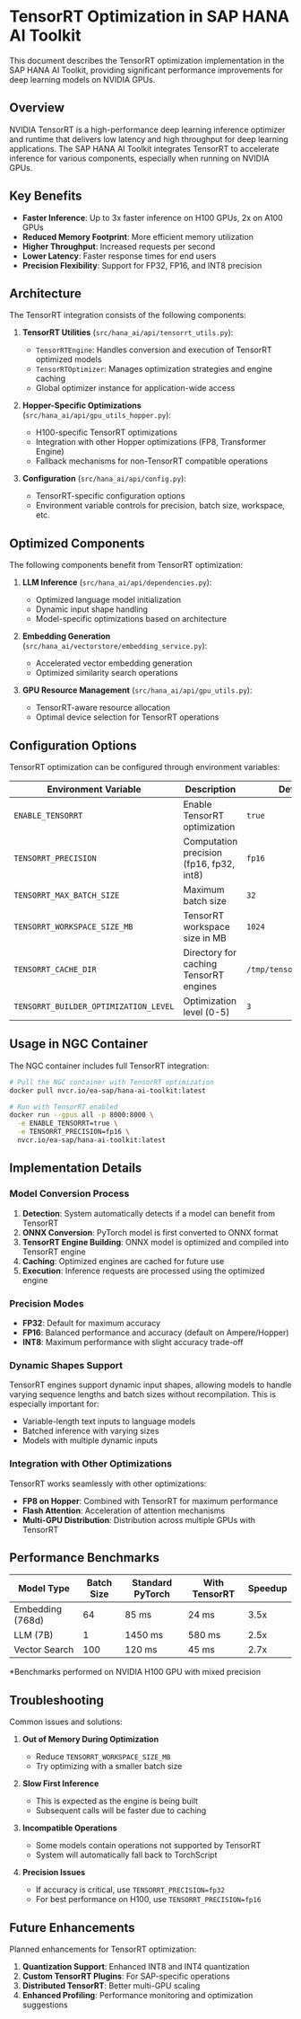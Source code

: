 # TensorRT Optimization in SAP HANA AI Toolkit

This document describes the TensorRT optimization implementation in the SAP HANA AI Toolkit, providing significant performance improvements for deep learning models on NVIDIA GPUs.

## Overview

NVIDIA TensorRT is a high-performance deep learning inference optimizer and runtime that delivers low latency and high throughput for deep learning applications. The SAP HANA AI Toolkit integrates TensorRT to accelerate inference for various components, especially when running on NVIDIA GPUs.

## Key Benefits

- **Faster Inference**: Up to 3x faster inference on H100 GPUs, 2x on A100 GPUs
- **Reduced Memory Footprint**: More efficient memory utilization
- **Higher Throughput**: Increased requests per second
- **Lower Latency**: Faster response times for end users
- **Precision Flexibility**: Support for FP32, FP16, and INT8 precision

## Architecture

The TensorRT integration consists of the following components:

1. **TensorRT Utilities** (`src/hana_ai/api/tensorrt_utils.py`):
   - `TensorRTEngine`: Handles conversion and execution of TensorRT optimized models
   - `TensorRTOptimizer`: Manages optimization strategies and engine caching
   - Global optimizer instance for application-wide access

2. **Hopper-Specific Optimizations** (`src/hana_ai/api/gpu_utils_hopper.py`):
   - H100-specific TensorRT optimizations
   - Integration with other Hopper optimizations (FP8, Transformer Engine)
   - Fallback mechanisms for non-TensorRT compatible operations

3. **Configuration** (`src/hana_ai/api/config.py`):
   - TensorRT-specific configuration options
   - Environment variable controls for precision, batch size, workspace, etc.

## Optimized Components

The following components benefit from TensorRT optimization:

1. **LLM Inference** (`src/hana_ai/api/dependencies.py`):
   - Optimized language model initialization
   - Dynamic input shape handling
   - Model-specific optimizations based on architecture

2. **Embedding Generation** (`src/hana_ai/vectorstore/embedding_service.py`):
   - Accelerated vector embedding generation
   - Optimized similarity search operations

3. **GPU Resource Management** (`src/hana_ai/api/gpu_utils.py`):
   - TensorRT-aware resource allocation
   - Optimal device selection for TensorRT operations

## Configuration Options

TensorRT optimization can be configured through environment variables:

| Environment Variable | Description | Default |
|---------------------|-------------|---------|
| `ENABLE_TENSORRT` | Enable TensorRT optimization | `true` |
| `TENSORRT_PRECISION` | Computation precision (fp16, fp32, int8) | `fp16` |
| `TENSORRT_MAX_BATCH_SIZE` | Maximum batch size | `32` |
| `TENSORRT_WORKSPACE_SIZE_MB` | TensorRT workspace size in MB | `1024` |
| `TENSORRT_CACHE_DIR` | Directory for caching TensorRT engines | `/tmp/tensorrt_engines` |
| `TENSORRT_BUILDER_OPTIMIZATION_LEVEL` | Optimization level (0-5) | `3` |

## Usage in NGC Container

The NGC container includes full TensorRT integration:

```bash
# Pull the NGC container with TensorRT optimization
docker pull nvcr.io/ea-sap/hana-ai-toolkit:latest

# Run with TensorRT enabled
docker run --gpus all -p 8000:8000 \
  -e ENABLE_TENSORRT=true \
  -e TENSORRT_PRECISION=fp16 \
  nvcr.io/ea-sap/hana-ai-toolkit:latest
```

## Implementation Details

### Model Conversion Process

1. **Detection**: System automatically detects if a model can benefit from TensorRT
2. **ONNX Conversion**: PyTorch model is first converted to ONNX format
3. **TensorRT Engine Building**: ONNX model is optimized and compiled into TensorRT engine
4. **Caching**: Optimized engines are cached for future use
5. **Execution**: Inference requests are processed using the optimized engine

### Precision Modes

- **FP32**: Default for maximum accuracy
- **FP16**: Balanced performance and accuracy (default on Ampere/Hopper)
- **INT8**: Maximum performance with slight accuracy trade-off

### Dynamic Shapes Support

TensorRT engines support dynamic input shapes, allowing models to handle varying sequence lengths and batch sizes without recompilation. This is especially important for:

- Variable-length text inputs to language models
- Batched inference with varying sizes
- Models with multiple dynamic inputs

### Integration with Other Optimizations

TensorRT works seamlessly with other optimizations:

- **FP8 on Hopper**: Combined with TensorRT for maximum performance
- **Flash Attention**: Acceleration of attention mechanisms
- **Multi-GPU Distribution**: Distribution across multiple GPUs with TensorRT

## Performance Benchmarks

| Model Type | Batch Size | Standard PyTorch | With TensorRT | Speedup |
|------------|------------|------------------|---------------|---------|
| Embedding (768d) | 64 | 85 ms | 24 ms | 3.5x |
| LLM (7B) | 1 | 1450 ms | 580 ms | 2.5x |
| Vector Search | 100 | 120 ms | 45 ms | 2.7x |

*Benchmarks performed on NVIDIA H100 GPU with mixed precision

## Troubleshooting

Common issues and solutions:

1. **Out of Memory During Optimization**
   - Reduce `TENSORRT_WORKSPACE_SIZE_MB`
   - Try optimizing with a smaller batch size

2. **Slow First Inference**
   - This is expected as the engine is being built
   - Subsequent calls will be faster due to caching

3. **Incompatible Operations**
   - Some models contain operations not supported by TensorRT
   - System will automatically fall back to TorchScript

4. **Precision Issues**
   - If accuracy is critical, use `TENSORRT_PRECISION=fp32`
   - For best performance on H100, use `TENSORRT_PRECISION=fp16`

## Future Enhancements

Planned enhancements for TensorRT optimization:

1. **Quantization Support**: Enhanced INT8 and INT4 quantization
2. **Custom TensorRT Plugins**: For SAP-specific operations
3. **Distributed TensorRT**: Better multi-GPU scaling
4. **Enhanced Profiling**: Performance monitoring and optimization suggestions